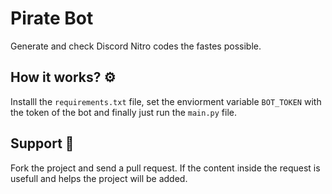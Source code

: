 # Pirate Bot
Generate and check Discord Nitro codes the fastes possible.

## How it works? ⚙️
Installl the `requirements.txt` file, set the enviorment variable `BOT_TOKEN` with the token of the bot and finally just run the `main.py` file.

## Support 🍃
Fork the project and send a pull request.
If the content inside the request is usefull and helps the project will be added.
